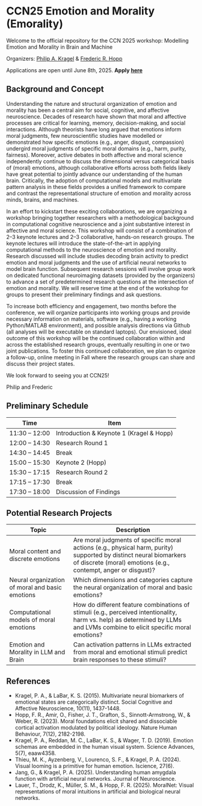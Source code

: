 # CCN25 Emotion and Morality (Emorality)
Welcome to the official repository for the CCN 2025 workshop: Modelling Emotion and Morality in Brain and Machine

Organizers: 
[Philip A. Kragel](https://www.ecco-lab.org/people) & [Frederic R. Hopp](https://leibniz-psychology.org/forschung-am-zpid/big-data-in-psychology/moral-computing-lab)

Applications are open until June 8th, 2025. **Apply [here]()**

## Background and Concept
Understanding the nature and structural organization of emotion and morality has been a central aim for social, cognitive, and affective neuroscience. Decades of research have shown that moral and affective processes are critical for learning, memory, decision-making, and social interactions. Although theorists have long argued that emotions inform moral judgments, few neuroscientific studies have modelled or demonstrated how specific emotions (e.g., anger, disgust, compassion) undergird moral judgments of specific moral domains (e.g., harm, purity, fairness). Moreover, active debates in both affective and moral science independently continue to discuss the dimensional versus categorical basis of (moral) emotions, although collaborative efforts across both fields likely have great potential to jointly advance our understanding of the human brain. Critically, the adoption of computational models and multivariate pattern analysis in these fields provides a unified framework to compare and contrast the representational structure of emotion and morality across minds, brains, and machines. 

In an effort to kickstart these exciting collaborations, we are organizing a workshop bringing together researchers with a methodological background in computational cognitive neuroscience and a joint substantive interest in affective and moral science. This workshop will consist of a combination of 2–3 keynote lectures and 2–3 collaborative, hands-on research groups. The keynote lectures will introduce the state-of-the-art in applying computational methods to the neuroscience of emotion and morality. Research discussed will include studies decoding brain activity to predict emotion and moral judgments and the use of artificial neural networks to model brain function. Subsequent research sessions will involve group work on dedicated functional neuroimaging datasets (provided by the organizers) to advance a set of predetermined research questions at the intersection of emotion and morality. We will reserve time at the end of the workshop for groups to present their preliminary findings and ask questions. 

To increase both efficiency and engagement, two months before the conference, we will organize participants into working groups and provide necessary information on materials, software (e.g., having a working Python/MATLAB environment), and possible analysis directions via Github (all analyses will be executable on standard laptops). Our envisioned, ideal outcome of this workshop will be the continued collaboration within and across the established research groups, eventually resulting in one or two joint publications. To foster this continued collaboration, we plan to organize a follow-up, online meeting in Fall where the research groups can share and discuss their project states.

We look forward to seeing you at CCN25! 

Philip and Frederic

## Preliminary Schedule
| Time            | Item                                |
|-----------------|-------------------------------------|
| 11:30 – 12:00   | Introduction & Keynote 1 (Kragel & Hopp) |
| 12:00 – 14:30   | Research Round 1                    |
| 14:30 – 14:45   | Break                               |
| 15:00 – 15:30   | Keynote 2 (Hopp)                    |
| 15:30 – 17:15   | Research Round 2                    |
| 17:15 – 17:30   | Break                               |
| 17:30 – 18:00   | Discussion of Findings              |

## Potential Research Projects
| Topic                                               | Description |
|-----------------------------------------------------|-------------|
| Moral content and discrete emotions                | Are moral judgments of specific moral actions (e.g., physical harm, purity) supported by distinct neural biomarkers of discrete (moral) emotions (e.g., contempt, anger or disgust)? |
| Neural organization of moral and basic emotions    | Which dimensions and categories capture the neural organization of moral and basic emotions? |
| Computational models of moral emotions             | How do different feature combinations of stimuli (e.g., perceived intentionality, harm vs. help) as determined by LLMs and LVMs combine to elicit specific moral emotions? |
| Emotion and Morality in LLM and Brain            | Can activation patterns in LLMs extracted from moral and emotional stimuli predict brain responses to these stimuli? |


## References
- Kragel, P. A., & LaBar, K. S. (2015). Multivariate neural biomarkers of emotional states are categorically distinct. Social Cognitive and Affective Neuroscience, 10(11), 1437-1448.
- Hopp, F. R., Amir, O., Fisher, J. T., Grafton, S., Sinnott-Armstrong, W., & Weber, R. (2023). Moral foundations elicit shared and dissociable cortical activation modulated by political ideology. Nature Human Behaviour, 7(12), 2182-2198.
- Kragel, P. A., Reddan, M. C., LaBar, K. S., & Wager, T. D. (2019). Emotion schemas are embedded in the human visual system. Science Advances, 5(7), eaaw4358.
- Thieu, M. K., Ayzenberg, V., Lourenco, S. F., & Kragel, P. A. (2024). Visual looming is a primitive for human emotion. Iscience, 27(6).
- Jang, G., & Kragel, P. A. (2025). Understanding human amygdala function with artificial neural networks. Journal of Neuroscience.
- Lauer, T., Drodz, K., Müller, S. M., & Hopp, F. R. (2025). MoralNet: Visual representations of moral intuitions in artificial and biological neural networks. 
